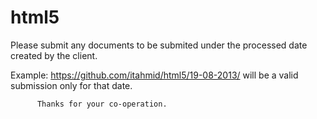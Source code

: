 html5
=====
Please submit any documents to be submited under the processed date created by the client.

Example: https://github.com/itahmid/html5/19-08-2013/
          will be a valid submission only for that date.
          
          Thanks for your co-operation.
